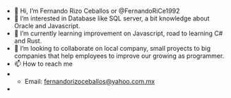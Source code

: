 - 👋 Hi, I’m Fernando Rizo Ceballos or @FernandoRiCe1992
- 👀 I’m interested in Database like SQL server, a bit knowledge about Oracle and Javascript.
- 🌱 I’m currently learning improvement on Javascript, road to learning C# and Rust.
- 💞️ I’m looking to collaborate on local company, small proyects to big companies that help employees to improve our growing as programmer.
- 📫 How to reach me 
- * Email: fernandorizoceballos@yahoo.com.mx
- 

<!---
FernandoRiCe1992/FernandoRiCe1992 is a ✨ special ✨ repository because its `README.md` (this file) appears on your GitHub profile.
You can click the Preview link to take a look at your changes.
--->
